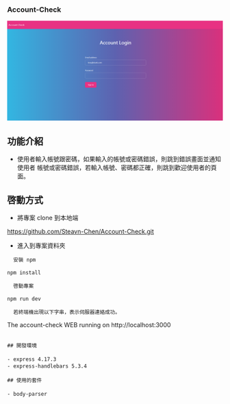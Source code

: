 ### Account-Check

![Account-Check-image](https://github.com/Steavn-Chen/Account-Check/blob/main/public/images/%E5%B8%B3%E5%AF%86%E6%AA%A2%E6%9F%A5%E6%A9%9F%E5%88%B6.PNG)

## 功能介紹
  
  - 使用者輸入帳號跟密碼，如果輸入的帳號或密碼錯誤，則跳到錯誤畫面並通知使用者
  帳號或密碼錯誤，若輸入帳號、密碼都正確，則跳到歡迎使用者的頁面。

## 啓動方式
  
  - 將專案 clone 到本地端

  https://github.com/Steavn-Chen/Account-Check.git

  - 進入到專案資料夾
  ```
    安裝 npm
  ````
    npm install
  ````
    啓動專案
  ````
    npm run dev
  ````
    若終端機出現以下字串，表示伺服器連絡成功。
  ````
  The account-check WEB running on http://localhost:3000
  ```  

## 開發環境

  - express 4.17.3
  - express-handlebars 5.3.4

## 使用的套件

  - body-parser
